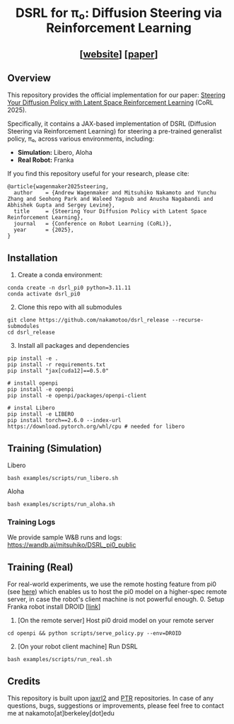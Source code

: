 <div align="center">

# DSRL for π₀: Diffusion Steering via Reinforcement Learning

## [[website](https://diffusion-steering.github.io)]      [[paper](https://arxiv.org/abs/2506.15799)]

</div>


## Overview
This repository provides the official implementation for our paper: [Steering Your Diffusion Policy with Latent Space Reinforcement Learning](https://arxiv.org/abs/2506.15799) (CoRL 2025).

Specifically, it contains a JAX-based implementation of DSRL (Diffusion Steering via Reinforcement Learning) for steering a pre-trained generalist policy, π₀, across various environments, including:

- **Simulation:** Libero, Aloha  
- **Real Robot:** Franka

If you find this repository useful for your research, please cite:

```
@article{wagenmaker2025steering,
  author    = {Andrew Wagenmaker and Mitsuhiko Nakamoto and Yunchu Zhang and Seohong Park and Waleed Yagoub and Anusha Nagabandi and Abhishek Gupta and Sergey Levine},
  title     = {Steering Your Diffusion Policy with Latent Space Reinforcement Learning},
  journal   = {Conference on Robot Learning (CoRL)},
  year      = {2025},
}
```

## Installation
1. Create a conda environment:
```
conda create -n dsrl_pi0 python=3.11.11
conda activate dsrl_pi0
```

2. Clone this repo with all submodules
```
git clone https://github.com/nakamotoo/dsrl_release --recurse-submodules
cd dsrl_release
```

3. Install all packages and dependencies
```
pip install -e .
pip install -r requirements.txt
pip install "jax[cuda12]==0.5.0"

# install openpi
pip install -e openpi
pip install -e openpi/packages/openpi-client

# instal Libero
pip install -e LIBERO
pip install torch==2.6.0 --index-url https://download.pytorch.org/whl/cpu # needed for libero
```

## Training (Simulation)
Libero
```
bash examples/scripts/run_libero.sh
```
Aloha
```
bash examples/scripts/run_aloha.sh
```
### Training Logs
We provide sample W&B runs and logs: https://wandb.ai/mitsuhiko/DSRL_pi0_public

## Training (Real)
For real-world experiments, we use the remote hosting feature from pi0 (see [here](https://github.com/Physical-Intelligence/openpi/blob/main/docs/remote_inference.md)) which enables us to host the pi0 model on a higher-spec remote server, in case the robot's client machine is not powerful enough. 
0. Setup Franka robot install DROID [[link](https://github.com/droid-dataset/droid.git)]
1. [On the remote server] Host pi0 droid model on your remote server
```
cd openpi && python scripts/serve_policy.py --env=DROID
```
2. [On your robot client machine] Run DSRL
```
bash examples/scripts/run_real.sh
```


## Credits
This repository is built upon [jaxrl2](https://github.com/ikostrikov/jaxrl2) and [PTR](https://github.com/Asap7772/PTR) repositories. 
In case of any questions, bugs, suggestions or improvements, please feel free to contact me at nakamoto\[at\]berkeley\[dot\]edu 
